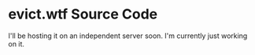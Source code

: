 # evict.wtf Source Code

I'll be hosting it on an independent server soon.
I'm currently just working on it.